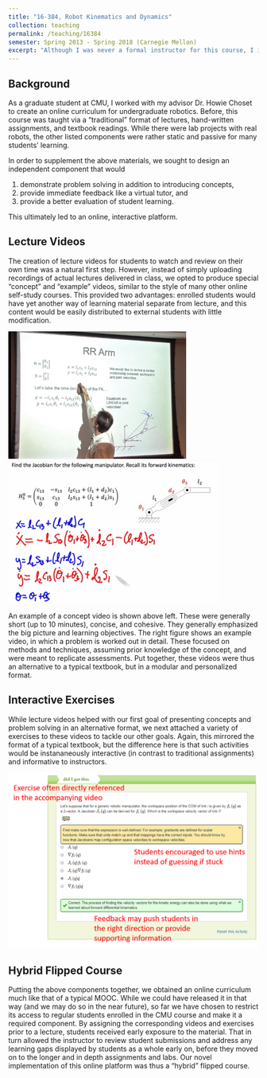 ```yaml
---
title: "16-384, Robot Kinematics and Dynamics"
collection: teaching
permalink: /teaching/16384
semester: Spring 2013 - Spring 2018 (Carnegie Mellon)
excerpt: "Although I was never a formal instructor for this course, I initially was a graduate student TA and then worked closely with my advisor in subsequent semesters to implement an online curriculum for present offerings of the course."
---
```


## Background
As a graduate student at CMU, I worked with my advisor Dr. Howie Choset to create an online curriculum for undergraduate robotics. Before, this course was taught via a “traditional” format of lectures, hand-written assignments, and textbook readings. While there were lab projects with real robots, the other listed components were rather static and passive for many students’ learning.

In order to supplement the above materials, we sought to design an independent component that would
1. demonstrate problem solving in addition to introducing concepts,
2. provide immediate feedback like a virtual tutor, and
3. provide a better evaluation of student learning.

This ultimately led to an online, interactive platform.

## Lecture Videos
The creation of lecture videos for students to watch and review on their own time was a natural first step. However, instead of simply uploading recordings of actual lectures delivered in class, we opted to produce special “concept” and “example” videos, similar to the style of many other online self-study courses. This provided two advantages: enrolled students would have yet another way of learning material separate from lecture, and this content would be easily distributed to external students with little modification.

![Concept video](/files/concept.png) ![Problem video](/files/example.png)

An example of a concept video is shown above left. These were generally short (up to 10 minutes), concise, and cohesive. They generally emphasized the big picture and learning objectives. The right figure shows an example video, in which a problem is worked out in detail. These focused on methods and techniques, assuming prior knowledge of the concept, and were meant to replicate assessments. Put together, these videos were thus an alternative to a typical textbook, but in a modular and personalized format.

## Interactive Exercises
While lecture videos helped with our first goal of presenting concepts and problem solving in an alternative format, we next attached a variety of exercises to these videos to tackle our other goals. Again, this mirrored the format of a typical textbook, but the difference here is that such activities would be instananeously interactive (in contrast to traditional assignments) and informative to instructors.

![Screenshot of OLI Platform](/files/problem.png)

## Hybrid Flipped Course
Putting the above components together, we obtained an online curriculum much like that of a typical MOOC. While we could have released it in that way (and we may do so in the near future), so far we have chosen to restrict its access to regular students enrolled in the CMU course and make it a required component. By assigning the corresponding videos and exercises prior to a lecture, students received early exposure to the material. That in turn allowed the instructor to review student submissions and address any learning gaps displayed by students as a whole early on, before they moved on to the longer and in depth assignments and labs. Our novel implementation of this online platform was thus a “hybrid” flipped course.
